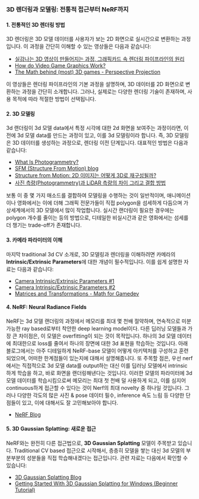 ### 3D 렌더링과 모델링: 전통적 접근부터 NeRF까지

#### 1. 전통적인 3D 렌더링 방법
3D 렌더링은 3D 모델 데이터를 사용자가 보는 2D 화면으로 실시간으로 변환하는 과정입니다. 이 과정을 간단히 이해할 수 있는 영상들은 다음과 같습니다:

- [실감나는 3D 영상이 만들어지는 과정, 그래픽카드 속 렌더링 파이프라인의 원리](https://www.youtube.com/watch?v=BMT0xCxP6w8)  
- [How do Video Game Graphics Work?](https://www.youtube.com/watch?v=C8YtdC8mxTU&t=71s)  
- [The Math behind (most) 3D games - Perspective Projection](https://www.youtube.com/watch?v=U0_ONQQ5ZNM)  

이 영상들은 렌더링 파이프라인의 기본 과정을 설명하며, 3D 데이터를 2D 화면으로 변환하는 과정을 간단히 소개합니다. 그러나, 실제로는 다양한 렌더링 기술이 존재하며, 사용 목적에 따라 적절한 방법이 선택됩니다.

#### 2. 3D 모델링
3d 랜더링이 3d 모델 data에서 특정 시각에 대한 2d 화면을 보여주는 과정이라면, 이전에 3d 모델 data를 만드는 과정이 있고, 이를 3d 모델링이라 합니다. 즉, 3D 모델링은 3D 데이터를 생성하는 과정으로, 렌더링 이전 단계입니다. 대표적인 방법은 다음과 같습니다:

- [What Is Photogrammetry?](https://blogs.nvidia.com/blog/what-is-photogrammetry/)  
- [SFM (Structure From Motion) blog](https://mvje.tistory.com/92)  
- [Structure from Motion: 2D 이미지는 어떻게 3D로 재구성될까?](https://www.youtube.com/watch?v=LBW7a2UkRJI)  
- [사진 측량(Photogrammetry)과 LiDAR 측량의 차이 그리고 결합 방법](https://www.t3solution.co.kr/24/?bmode=view&idx=94757685)  

보통 이 중 몇 가지 매소드를 결합하여 모델링을 수행하는 것이 일반적이며, 애니메이션이나 영화에서는 이에 더해 그래픽 전문가들이 직접 polygon을 섬세하게 다듬으며 가상세계에서의 3D 모델에서 많이 작업합니다. 실시간 랜더링이 필요한 경우에는 polygon 개수를 줄이는 등의 방법으로, 디테일한 비실시간과 같은 영화에서는 섬세를 더 챙기는 trade-off가 존재합니다.

#### 3. 카메라 파라미터의 이해
마지막 traditional 3d CV 소개로, 3D 모델링과 렌더링을 이해하려면 카메라의 **Intrinsic/Extrinsic Parameters**에 대한 개념이 필수적입니다. 이를 쉽게 설명한 자료는 다음과 같습니다:

- [Camera Intrinsic/Extrinsic Parameters #1](https://xoft.tistory.com/12)  
- [Camera Intrinsic/Extrinsic Parameters #2](https://xoft.tistory.com/12)  
- [Matrices and Transformations - Math for Gamedev](https://www.youtube.com/watch?v=HgQzOmnBGCo)  

#### 4. NeRF: Neural Radiance Fields
NeRF는 3d 모델 랜더링의 과정에서 메모리를 최대 몇 천배 절약하며, 연속적으로 미분 가능한 ray based로부터 착안한 deep learning model이다. 다른 딥러닝 모델들과 가장 큰 차이점은, 이 모델은 overfitting이 되는 것이 목적입니다. 하나의 3d 모델 데이터에 최대한으로 loss를 줄여서 하나의 장면에 대한 3d 표현을 학습하는 것입니다. 
아래 블로그에서는 아주 디테일하게 NeRF-base 모델이 어떻게 아키텍처를 구성하고 훈련되었으며, 어떠한 한계점들이 있는지에 대해서 설명해줍니다. 
또 주목할 점은, 우선 nerf에서는 직접적으로 3d 모델 data를 output하는 대신 이를 딥러닝 모델에서 intrinsic 하게 학습을 하고, 바로 화면을 랜더링해낸다는 것입니다. 이러한 모델의 파라미터에 3d 모델 데이터를 학습시킴으로써 메모리는 최대 첫 천배 덜 사용하게 되고, 이를 심지어 continuous하게 접근할 수 있다는 것이 Nerf의 최대 novelty 중 하나일 것입니다. 그러나 다양한 각도의 많은 사진 & pose 데이터 필수, inference 속도 느림 등 다양한 단점들이 있고, 이에 대해서도 잘 고민해보아야 합니다.

- [NeRF Blog](https://nuggy875.tistory.com/168)  

#### 5. 3D Gaussian Splatting: 새로운 접근
NeRF와는 완전히 다른 접근법으로, **3D Gaussian Splatting** 모델이 주목받고 있습니다. Traditional CV based 접근으로 시작해서, 층층히 모델을 쌓는 대신 3d 모델의 부분부분의 성분들을 직접 학습해내겠다는 접근입니다. 관련 자료는 다음에서 확인할 수 있습니다:

- [3D Gaussian Splatting Blog](https://xoft.tistory.com/51)  
- [Getting Started With 3D Gaussian Splatting for Windows (Beginner Tutorial)](https://www.youtube.com/watch?v=UXtuigy_wYc&t=2094s)  
